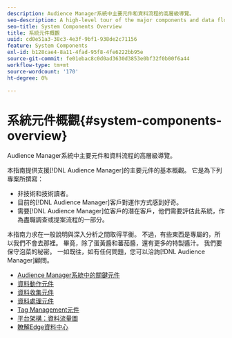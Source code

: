 ```yaml
---
description: Audience Manager系統中主要元件和資料流程的高層級導覽。
seo-description: A high-level tour of the major components and data flows in the Audience Manager system.
seo-title: System Components Overview
title: 系統元件概觀
uuid: cd0e51a3-38c3-4e3f-9bf1-938de2c71156
feature: System Components
exl-id: b128cae4-8a11-4fad-95f8-4fe6222bb95e
source-git-commit: fe01ebac8c0d0ad3630d3853e0bf32f0b00f6a44
workflow-type: tm+mt
source-wordcount: '170'
ht-degree: 0%

---
```


# 系統元件概觀{#system-components-overview}

Audience Manager系統中主要元件和資料流程的高層級導覽。

<!-- 

c_compintro.xml

 -->

本指南提供支援[!DNL Audience Manager]的主要元件的基本概觀。 它是為下列專案所撰寫：

* 非技術和技術讀者。
* 目前的[!DNL Audience Manager]客戶對運作方式感到好奇。
* 需要[!DNL Audience Manager]位客戶的潛在客戶，他們需要評估此系統，作為盡職調查或提案流程的一部分。

本指南力求在一般說明與深入分析之間取得平衡。 不過，有些東西是專屬的，所以我們不會去那裡。 畢竟，除了蛋黃醬和蕃茄醬，還有更多的特製醬汁。 我們要保守泡菜的秘密。 一如既往，如有任何問題，您可以洽詢[!DNL Audience Manager]顧問。

* [Audience Manager系統中的關鍵元件](/help/using/reference/system-components/components-stack.md)
* [資料動作元件](/help/using/reference/system-components/components-data-action.md)
* [資料收集元件](/help/using/reference/system-components/components-data-collection.md)
* [資料處理元件](/help/using/reference/system-components/components-data-processing.md)
* [Tag Management元件](/help/using/reference/system-components/components-tag-management.md)
* [平台架構：資料流量圖](/help/using/reference/system-components/components-platform-architecture.md)
* [瞭解Edge資料中心](/help/using/reference/system-components/components-edge.md)
